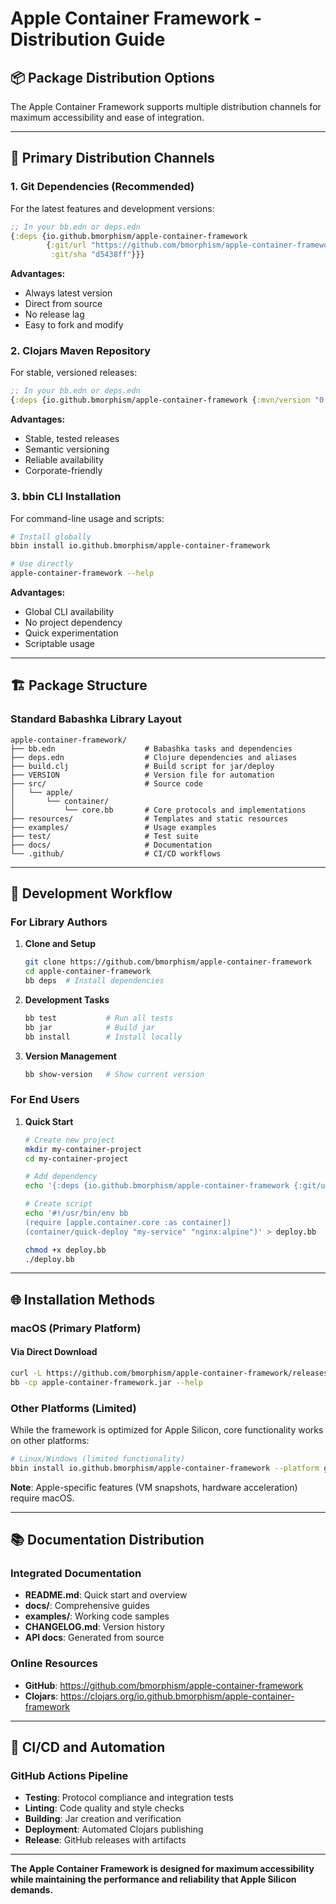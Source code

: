 # Apple Container Framework - Distribution Guide

## 📦 Package Distribution Options

The Apple Container Framework supports multiple distribution channels for maximum accessibility and ease of integration.

---

## 🚀 Primary Distribution Channels

### 1. **Git Dependencies (Recommended)**

For the latest features and development versions:

```clojure
;; In your bb.edn or deps.edn
{:deps {io.github.bmorphism/apple-container-framework 
        {:git/url "https://github.com/bmorphism/apple-container-framework"
         :git/sha "d5438ff"}}}
```

**Advantages:**
- Always latest version
- Direct from source
- No release lag
- Easy to fork and modify

### 2. **Clojars Maven Repository**

For stable, versioned releases:

```clojure
;; In your bb.edn or deps.edn  
{:deps {io.github.bmorphism/apple-container-framework {:mvn/version "0.1.0"}}}
```

**Advantages:**
- Stable, tested releases
- Semantic versioning
- Reliable availability
- Corporate-friendly

### 3. **bbin CLI Installation**

For command-line usage and scripts:

```bash
# Install globally
bbin install io.github.bmorphism/apple-container-framework

# Use directly
apple-container-framework --help
```

**Advantages:**
- Global CLI availability
- No project dependency
- Quick experimentation
- Scriptable usage

---

## 🏗️ Package Structure

### **Standard Babashka Library Layout**

```
apple-container-framework/
├── bb.edn                    # Babashka tasks and dependencies
├── deps.edn                  # Clojure dependencies and aliases
├── build.clj                 # Build script for jar/deploy
├── VERSION                   # Version file for automation
├── src/                      # Source code
│   └── apple/
│       └── container/
│           └── core.bb       # Core protocols and implementations
├── resources/                # Templates and static resources
├── examples/                 # Usage examples
├── test/                     # Test suite
├── docs/                     # Documentation
└── .github/                  # CI/CD workflows
```

---

## 🔧 Development Workflow

### **For Library Authors**

1. **Clone and Setup**
   ```bash
   git clone https://github.com/bmorphism/apple-container-framework
   cd apple-container-framework
   bb deps  # Install dependencies
   ```

2. **Development Tasks**
   ```bash
   bb test           # Run all tests
   bb jar            # Build jar
   bb install        # Install locally
   ```

3. **Version Management**
   ```bash
   bb show-version   # Show current version
   ```

### **For End Users**

1. **Quick Start**
   ```bash
   # Create new project
   mkdir my-container-project
   cd my-container-project
   
   # Add dependency
   echo '{:deps {io.github.bmorphism/apple-container-framework {:git/url "https://github.com/bmorphism/apple-container-framework" :git/sha "latest"}}}' > bb.edn
   
   # Create script
   echo '#!/usr/bin/env bb
   (require [apple.container.core :as container])
   (container/quick-deploy "my-service" "nginx:alpine")' > deploy.bb
   
   chmod +x deploy.bb
   ./deploy.bb
   ```

---

## 🌐 Installation Methods

### **macOS (Primary Platform)**

#### Via Direct Download
```bash
curl -L https://github.com/bmorphism/apple-container-framework/releases/latest/download/apple-container-framework.jar -o apple-container-framework.jar
bb -cp apple-container-framework.jar --help
```

### **Other Platforms (Limited)**

While the framework is optimized for Apple Silicon, core functionality works on other platforms:

```bash
# Linux/Windows (limited functionality)
bbin install io.github.bmorphism/apple-container-framework --platform generic
```

**Note**: Apple-specific features (VM snapshots, hardware acceleration) require macOS.

---

## 📚 Documentation Distribution

### **Integrated Documentation**

- **README.md**: Quick start and overview
- **docs/**: Comprehensive guides
- **examples/**: Working code samples
- **CHANGELOG.md**: Version history
- **API docs**: Generated from source

### **Online Resources**

- **GitHub**: https://github.com/bmorphism/apple-container-framework
- **Clojars**: https://clojars.org/io.github.bmorphism/apple-container-framework

---

## 🚀 CI/CD and Automation

### **GitHub Actions Pipeline**

- **Testing**: Protocol compliance and integration tests
- **Linting**: Code quality and style checks
- **Building**: Jar creation and verification
- **Deployment**: Automated Clojars publishing
- **Release**: GitHub releases with artifacts

---

**The Apple Container Framework is designed for maximum accessibility while maintaining the performance and reliability that Apple Silicon demands.**
